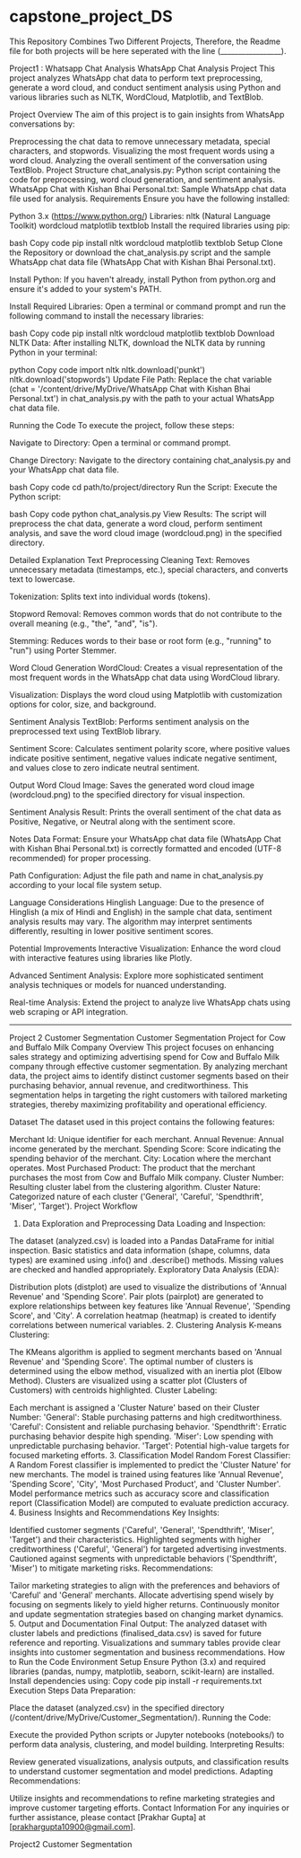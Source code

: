 # capstone_project_DS
This Repository Combines Two Different Projects, Therefore, the Readme file for both projects will be here seperated with the line (_________________).

Project1 : Whatsapp Chat Analysis
WhatsApp Chat Analysis Project
This project analyzes WhatsApp chat data to perform text preprocessing, generate a word cloud, and conduct sentiment analysis using Python and various libraries such as NLTK, WordCloud, Matplotlib, and TextBlob.

Project Overview
The aim of this project is to gain insights from WhatsApp conversations by:

Preprocessing the chat data to remove unnecessary metadata, special characters, and stopwords.
Visualizing the most frequent words using a word cloud.
Analyzing the overall sentiment of the conversation using TextBlob.
Project Structure
chat_analysis.py: Python script containing the code for preprocessing, word cloud generation, and sentiment analysis.
WhatsApp Chat with Kishan Bhai Personal.txt: Sample WhatsApp chat data file used for analysis.
Requirements
Ensure you have the following installed:

Python 3.x (https://www.python.org/)
Libraries:
nltk (Natural Language Toolkit)
wordcloud
matplotlib
textblob
Install the required libraries using pip:

bash
Copy code
pip install nltk wordcloud matplotlib textblob
Setup
Clone the Repository or download the chat_analysis.py script and the sample WhatsApp chat data file (WhatsApp Chat with Kishan Bhai Personal.txt).

Install Python: If you haven't already, install Python from python.org and ensure it's added to your system's PATH.

Install Required Libraries: Open a terminal or command prompt and run the following command to install the necessary libraries:

bash
Copy code
pip install nltk wordcloud matplotlib textblob
Download NLTK Data: After installing NLTK, download the NLTK data by running Python in your terminal:

python
Copy code
import nltk
nltk.download('punkt')
nltk.download('stopwords')
Update File Path: Replace the chat variable (chat = '/content/drive/MyDrive/WhatsApp Chat with Kishan Bhai Personal.txt') in chat_analysis.py with the path to your actual WhatsApp chat data file.

Running the Code
To execute the project, follow these steps:

Navigate to Directory: Open a terminal or command prompt.

Change Directory: Navigate to the directory containing chat_analysis.py and your WhatsApp chat data file.

bash
Copy code
cd path/to/project/directory
Run the Script: Execute the Python script:

bash
Copy code
python chat_analysis.py
View Results: The script will preprocess the chat data, generate a word cloud, perform sentiment analysis, and save the word cloud image (wordcloud.png) in the specified directory.

Detailed Explanation
Text Preprocessing
Cleaning Text: Removes unnecessary metadata (timestamps, etc.), special characters, and converts text to lowercase.

Tokenization: Splits text into individual words (tokens).

Stopword Removal: Removes common words that do not contribute to the overall meaning (e.g., "the", "and", "is").

Stemming: Reduces words to their base or root form (e.g., "running" to "run") using Porter Stemmer.

Word Cloud Generation
WordCloud: Creates a visual representation of the most frequent words in the WhatsApp chat data using WordCloud library.

Visualization: Displays the word cloud using Matplotlib with customization options for color, size, and background.

Sentiment Analysis
TextBlob: Performs sentiment analysis on the preprocessed text using TextBlob library.

Sentiment Score: Calculates sentiment polarity score, where positive values indicate positive sentiment, negative values indicate negative sentiment, and values close to zero indicate neutral sentiment.

Output
Word Cloud Image: Saves the generated word cloud image (wordcloud.png) to the specified directory for visual inspection.

Sentiment Analysis Result: Prints the overall sentiment of the chat data as Positive, Negative, or Neutral along with the sentiment score.

Notes
Data Format: Ensure your WhatsApp chat data file (WhatsApp Chat with Kishan Bhai Personal.txt) is correctly formatted and encoded (UTF-8 recommended) for proper processing.

Path Configuration: Adjust the file path and name in chat_analysis.py according to your local file system setup.

Language Considerations
Hinglish Language: Due to the presence of Hinglish (a mix of Hindi and English) in the sample chat data, sentiment analysis results may vary. The algorithm may interpret sentiments differently, resulting in lower positive sentiment scores.

Potential Improvements
Interactive Visualization: Enhance the word cloud with interactive features using libraries like Plotly.

Advanced Sentiment Analysis: Explore more sophisticated sentiment analysis techniques or models for nuanced understanding.

Real-time Analysis: Extend the project to analyze live WhatsApp chats using web scraping or API integration.

____________________________________________________________________________________________________________________________________________________________________________________________________________________________________________________


Project 2
Customer Segmentation 
Customer Segmentation Project for Cow and Buffalo Milk Company
Overview
This project focuses on enhancing sales strategy and optimizing advertising spend for Cow and Buffalo Milk company through effective customer segmentation. By analyzing merchant data, the project aims to identify distinct customer segments based on their purchasing behavior, annual revenue, and creditworthiness. This segmentation helps in targeting the right customers with tailored marketing strategies, thereby maximizing profitability and operational efficiency.

Dataset
The dataset used in this project contains the following features:

Merchant Id: Unique identifier for each merchant.
Annual Revenue: Annual income generated by the merchant.
Spending Score: Score indicating the spending behavior of the merchant.
City: Location where the merchant operates.
Most Purchased Product: The product that the merchant purchases the most from Cow and Buffalo Milk company.
Cluster Number: Resulting cluster label from the clustering algorithm.
Cluster Nature: Categorized nature of each cluster ('General', 'Careful', 'Spendthrift', 'Miser', 'Target').
Project Workflow
1. Data Exploration and Preprocessing
Data Loading and Inspection:

The dataset (analyzed.csv) is loaded into a Pandas DataFrame for initial inspection.
Basic statistics and data information (shape, columns, data types) are examined using .info() and .describe() methods.
Missing values are checked and handled appropriately.
Exploratory Data Analysis (EDA):

Distribution plots (distplot) are used to visualize the distributions of 'Annual Revenue' and 'Spending Score'.
Pair plots (pairplot) are generated to explore relationships between key features like 'Annual Revenue', 'Spending Score', and 'City'.
A correlation heatmap (heatmap) is created to identify correlations between numerical variables.
2. Clustering Analysis
K-means Clustering:

The KMeans algorithm is applied to segment merchants based on 'Annual Revenue' and 'Spending Score'.
The optimal number of clusters is determined using the elbow method, visualized with an inertia plot (Elbow Method).
Clusters are visualized using a scatter plot (Clusters of Customers) with centroids highlighted.
Cluster Labeling:

Each merchant is assigned a 'Cluster Nature' based on their Cluster Number:
'General': Stable purchasing patterns and high creditworthiness.
'Careful': Consistent and reliable purchasing behavior.
'Spendthrift': Erratic purchasing behavior despite high spending.
'Miser': Low spending with unpredictable purchasing behavior.
'Target': Potential high-value targets for focused marketing efforts.
3. Classification Model
Random Forest Classifier:
A Random Forest classifier is implemented to predict the 'Cluster Nature' for new merchants.
The model is trained using features like 'Annual Revenue', 'Spending Score', 'City', 'Most Purchased Product', and 'Cluster Number'.
Model performance metrics such as accuracy score and classification report (Classification Model) are computed to evaluate prediction accuracy.
4. Business Insights and Recommendations
Key Insights:

Identified customer segments ('Careful', 'General', 'Spendthrift', 'Miser', 'Target') and their characteristics.
Highlighted segments with higher creditworthiness ('Careful', 'General') for targeted advertising investments.
Cautioned against segments with unpredictable behaviors ('Spendthrift', 'Miser') to mitigate marketing risks.
Recommendations:

Tailor marketing strategies to align with the preferences and behaviors of 'Careful' and 'General' merchants.
Allocate advertising spend wisely by focusing on segments likely to yield higher returns.
Continuously monitor and update segmentation strategies based on changing market dynamics.
5. Output and Documentation
Final Output:
The analyzed dataset with cluster labels and predictions (finalised_data.csv) is saved for future reference and reporting.
Visualizations and summary tables provide clear insights into customer segmentation and business recommendations.
How to Run the Code
Environment Setup
Ensure Python (3.x) and required libraries (pandas, numpy, matplotlib, seaborn, scikit-learn) are installed.
Install dependencies using:
Copy code
pip install -r requirements.txt
Execution Steps
Data Preparation:

Place the dataset (analyzed.csv) in the specified directory (/content/drive/MyDrive/Customer_Segmentation/).
Running the Code:

Execute the provided Python scripts or Jupyter notebooks (notebooks/) to perform data analysis, clustering, and model building.
Interpreting Results:

Review generated visualizations, analysis outputs, and classification results to understand customer segmentation and model predictions.
Adapting Recommendations:

Utilize insights and recommendations to refine marketing strategies and improve customer targeting efforts.
Contact Information
For any inquiries or further assistance, please contact [Prakhar Gupta] at [prakhargupta10900@gmail.com].



Project2 
Customer Segmentation

